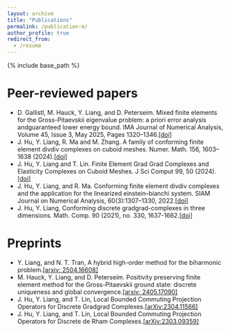 ```yaml
---
layout: archive
title: "Publications"
permalink: /publication-m/
author_profile: true
redirect_from:
  - /resume
---
```


{% include base_path %}

Peer-reviewed papers
======
* D. Gallistl, M. Hauck, Y. Liang, and D. Peterseim. Mixed finite elements for the Gross-Pitaevskii eigenvalue problem: a priori error analysis andguaranteed lower energy bound. IMA Journal of Numerical Analysis, Volume 45, Issue 3, May 2025, Pages 1320–1346.[[doi]](https://doi.org/10.1093/imanum/drae048)
* J. Hu, Y. Liang, R. Ma and M. Zhang. A family of conforming finite element divdiv complexes on cuboid meshes. Numer. Math. 156, 1603–1638 (2024).[[doi]](https://doi.org/10.1007/s00211-024-01418-7)
* J. Hu, Y. Liang and T. Lin. Finite Element Grad Grad Complexes and Elasticity Complexes on Cuboid Meshes. J Sci Comput 99, 50 (2024).[[doi]](https://doi.org/10.1007/s10915-024-02512-6)
* J. Hu, Y. Liang, and R. Ma. Conforming finite element divdiv complexes and the application for the linearized einstein–bianchi system. SIAM Journal on Numerical Analysis, 60(3):1307–1330, 2022.[[doi]](https://doi.org/10.1137/21M1404235)
* J. Hu, Y. Liang, Conforming discrete gradgrad-complexes in three dimensions. Math. Comp. 90 (2021), no. 330, 1637-1662.[[doi]](https://doi.org/10.1090/mcom/3628)


Preprints
======
* Y. Liang, and N. T. Tran, A hybrid high-order method for the biharmonic problem.[[arxiv: 2504.16608]](https://doi.org/10.48550/arXiv.2504.16608)
* M. Hauck, Y. Liang, and D. Peterseim. Positivity preserving finite element method for the Gross-Pitaevskii ground state: discrete uniqueness and global convergence.[[arxiv: 2405.17090]](https://doi.org/10.48550/arXiv.2405.17090)
* J. Hu, Y. Liang, and T. Lin, Local Bounded Commuting Projection Operators for Discrete Gradgrad Complexes.[[arXiv:2304.11566]](https://doi.org/10.48550/arXiv.2304.11566)
* J. Hu, Y. Liang, and T. Lin, Local Bounded Commuting Projection Operators for Discrete de Rham Complexes.[[arXiv:2303.09359]](https://doi.org/10.48550/arXiv.2303.09359)


